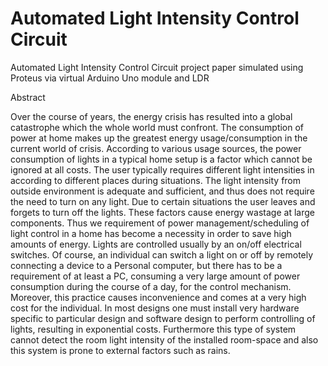 # Automated Light Intensity Control Circuit
Automated Light Intensity Control Circuit project paper simulated using Proteus via virtual Arduino Uno module and LDR

Abstract

Over the course of years, the energy crisis has resulted into a global catastrophe which the whole world must confront. The consumption of power at home makes up the greatest energy usage/consumption in the current world of crisis. According to various usage sources, the power consumption of lights in a typical home setup is a factor which cannot be ignored at all costs. The user typically requires different light intensities in according to different places during situations. The light intensity from outside environment is adequate and sufficient, and thus does not require the need to turn on any light. Due to certain situations the user leaves and forgets to turn off the lights. These factors cause energy wastage at large components. Thus we requirement of power management/scheduling of light control in a home has become a necessity in order to save high amounts of energy. Lights are controlled usually by an on/off electrical switches. Of course, an individual can switch a light on or off by remotely connecting a device to a Personal computer, but there has to be a requirement of at least a PC, consuming a very large amount of power consumption during the course of a day, for the control mechanism. Moreover, this practice causes inconvenience and comes at a very high cost for the individual. In most designs one must install very hardware specific to particular design and software design to perform controlling of lights, resulting in exponential costs. Furthermore this type of system cannot detect the room light intensity of the installed room-space and also this system is prone to external factors such as rains.
